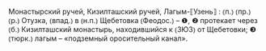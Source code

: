 ---
---

Монастырский ручей, Кизилташский ручей, Лагым-⟦Узень⟧
: ⦅п.⦆ ⦅пр.⦆ ⦅р.⦆ Отузка, ⦅впад.⦆ в ⦅н.п.⦆ Щебетовка ⦅Феодос.⦆ – ❶, ❷ протекает через ⦅б.⦆ Кизилташский монастырь, находившийся к ⦅ЗЮЗ⦆ от Щебетовки; ❸ ⦅тюрк.⦆ лагым – «подземный оросительный канал».
